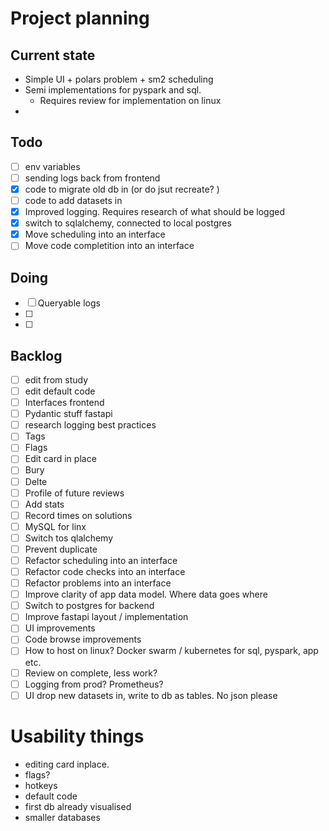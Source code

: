 # Project planning

## Current state

- Simple UI + polars problem + sm2 scheduling
- Semi implementations for pyspark and sql.
  - Requires review for implementation on linux
-

## Todo

- [ ] env variables
- [ ] sending logs back from frontend
- [x] code to migrate old db in (or do jsut recreate? )
- [ ] code to add datasets in
- [x] Improved logging. Requires research of what should be logged
- [x] switch to sqlalchemy, connected to local postgres
- [x] Move scheduling into an interface
- [ ] Move code completition into an interface

## Doing

- [ ] Queryable logs
- [ ]
- [ ]

## Backlog

- [ ] edit from study
- [ ] edit default code
- [ ] Interfaces frontend
- [ ] Pydantic stuff fastapi
- [ ] research logging best practices
- [ ] Tags
- [ ] Flags
- [ ] Edit card in place
- [ ] Bury
- [ ] Delte
- [ ] Profile of future reviews
- [ ] Add stats
- [ ] Record times on solutions
- [ ] MySQL for linx
- [ ] Switch tos qlalchemy
- [ ] Prevent duplicate
- [ ] Refactor scheduling into an interface
- [ ] Refactor code checks into an interface
- [ ] Refactor problems into an interface
- [ ] Improve clarity of app data model. Where data goes where
- [ ] Switch to postgres for backend
- [ ] Improve fastapi layout / implementation
- [ ] UI improvements
- [ ] Code browse improvements
- [ ] How to host on linux? Docker swarm / kubernetes for sql, pyspark, app etc.
- [ ] Review on complete, less work?
- [ ] Logging from prod? Prometheus?
- [ ] UI drop new datasets in, write to db as tables. No json please

# Usability things

- editing card inplace.
- flags?
- hotkeys
- default code
- first db already visualised
- smaller databases
